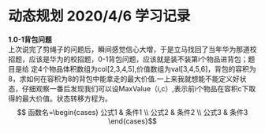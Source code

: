 # 动态规划 2020/4/6 学习记录  
**1.0-1背包问题**  
上次说完了剪绳子的问题后，瞬间感觉信心大增，于是立马找回了当年华为那道校招题，应该是华为的校招题，0-1背包问题，应该就是装不装第i个物品进背包；题目是给
定4个物品体积数组为col[2,3,4,5],价值数组为val[3,4,5,6]，背包的容积为8，求如何在容积为8的背包中能拿走的最大价值.一上来我就想能不能定义好状态，仔细观察一番后发现我们可以设MaxValue（i,c）,表示前i个物品在容积c下取得的最大价值。状态转移方程为。  
$$ 函数名=\begin{cases}
公式1 & 条件1 \\
公式2 & 条件2 \\
公式3 & 条件3  
\end{cases}$$
